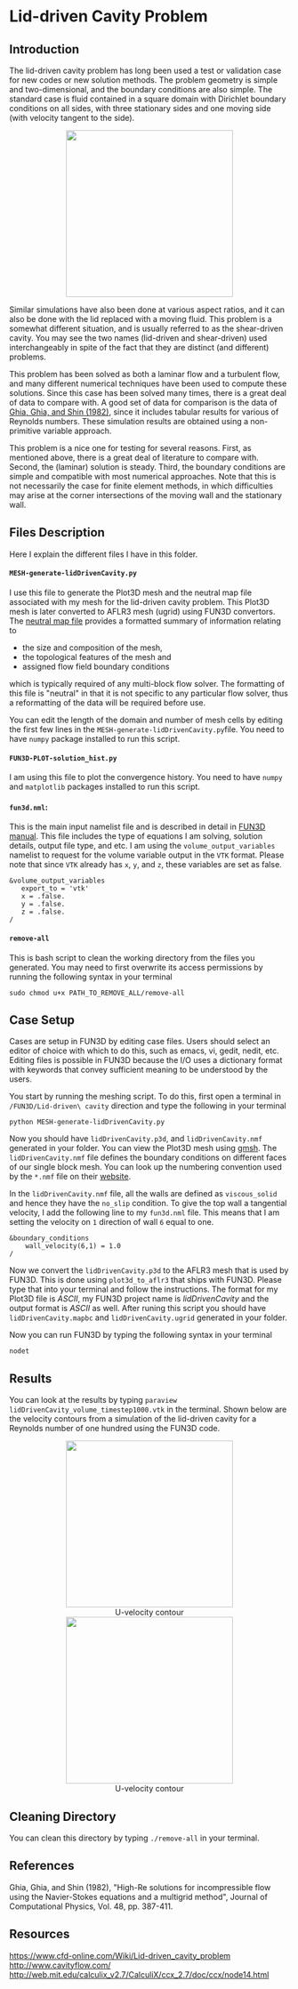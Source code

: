 # Lid-driven Cavity Problem
## Introduction
The lid-driven cavity problem has long been used a test or validation case for new codes or new solution methods. The problem geometry is simple and two-dimensional, and the boundary conditions are also simple. The standard case is fluid contained in a square domain with Dirichlet boundary conditions on all sides, with three stationary sides and one moving side (with velocity tangent to the side).

<p align="center">
  <img src="https://github.com/kooroshg1/FUN3D/blob/master/Lid-driven%20cavity/images/lid-driven-cavity-figure.png", height="300.0">
</p>

Similar simulations have also been done at various aspect ratios, and it can also be done with the lid replaced with a moving fluid. This problem is a somewhat different situation, and is usually referred to as the shear-driven cavity. You may see the two names (lid-driven and shear-driven) used interchangeably in spite of the fact that they are distinct (and different) problems.

This problem has been solved as both a laminar flow and a turbulent flow, and many different numerical techniques have been used to compute these solutions. Since this case has been solved many times, there is a great deal of data to compare with. A good set of data for comparison is the data of [Ghia, Ghia, and Shin (1982)](https://pdfs.semanticscholar.org/211b/45b6a06336a72ca064a6e59b14ebc520211c.pdf), since it includes tabular results for various of Reynolds numbers. These simulation results are obtained using a non-primitive variable approach.

This problem is a nice one for testing for several reasons. First, as mentioned above, there is a great deal of literature to compare with. Second, the (laminar) solution is steady. Third, the boundary conditions are simple and compatible with most numerical approaches. Note that this is not necessarily the case for finite element methods, in which difficulties may arise at the corner intersections of the moving wall and the stationary wall.

## Files Description
Here I explain the different files I have in this folder.

#### `MESH-generate-lidDrivenCavity.py`
I use this file to generate the Plot3D mesh and the neutral map file associated with my mesh for the lid-driven cavity problem. This Plot3D mesh is later converted to AFLR3 mesh (ugrid) using FUN3D convertors. The [neutral map file](https://geolab.larc.nasa.gov/Volume/Doc/nmf.htm) provides a formatted summary of information relating to

* the size and composition of the mesh,
* the topological features of the mesh and
* assigned flow field boundary conditions

which is typically required of any multi-block flow solver. The formatting of this file is "neutral" in that it is not specific to any particular flow solver, thus a reformatting of the data will be required before use.

You can edit the length of the domain and number of mesh cells by editing the first few lines in the `MESH-generate-lidDrivenCavity.py`file. You need to have `numpy` package installed to run this script.

#### `FUN3D-PLOT-solution_hist.py`
I am using this file to plot the convergence history. You need to have `numpy` and `matplotlib` packages installed to run this script.

#### `fun3d.nml`:
This is the main input namelist file and is described in detail in [FUN3D manual](https://fun3d.larc.nasa.gov/papers/FUN3D_Manual-12.9.pdf). This file includes the type of equations I am solving, solution details, output file type, and etc. I am using the `volume_output_variables` namelist to request for the volume variable output in the `VTK` format. Please note that since `VTK` already has `x`, `y`, and `z`, these variables are set as false.
```
&volume_output_variables
   export_to = 'vtk'
   x = .false.
   y = .false.
   z = .false.
/
```

#### `remove-all`
This is bash script to clean the working directory from the files you generated. You may need to first overwrite its access permissions by running the following syntax in your terminal

```
sudo chmod u+x PATH_TO_REMOVE_ALL/remove-all
```

## Case Setup
Cases are setup in FUN3D by editing case files. Users should select an editor of choice with which to do this, such as emacs, vi, gedit, nedit, etc. Editing files is possible in FUN3D because the I/O uses a dictionary format with keywords that convey sufficient meaning to be understood by the users.

You start by running the meshing script. To do this, first open a terminal in `/FUN3D/Lid-driven\ cavity` direction and type the following in your terminal

```
python MESH-generate-lidDrivenCavity.py
```

Now you should have `lidDrivenCavity.p3d`, and `lidDrivenCavity.nmf` generated in your folder. You can view the Plot3D mesh using [gmsh](http://gmsh.info/). The `lidDrivenCavity.nmf` file defines the boundary conditions on different faces of our single block mesh. You can look up the numbering convention used by the `*.nmf` file on their [website](https://geolab.larc.nasa.gov/Volume/Doc/nmf.htm).

In the `lidDrivenCavity.nmf` file, all the walls are defined as `viscous_solid` and hence they have the `no_slip` condition. To give the top wall a tangential velocity, I add the following line to my `fun3d.nml` file. This means that I am setting the velocity on `1` direction of wall `6` equal to one.

```
&boundary_conditions
    wall_velocity(6,1) = 1.0
/
```

Now we convert the `lidDrivenCavity.p3d` to the AFLR3 mesh that is used by FUN3D. This is done using `plot3d_to_aflr3` that ships with FUN3D. Please type that into your terminal and follow the instructions. The format for my Plot3D file is *ASCII*, my FUN3D project name is *lidDrivenCavity* and the output format is *ASCII* as well. After runing this script you should have `lidDrivenCavity.mapbc` and `lidDrivenCavity.ugrid` generated in your folder.

Now you can run FUN3D by typing the following syntax in your terminal

```
nodet
```

## Results
You can look at the results by typing `paraview lidDrivenCavity_volume_timestep1000.vtk` in the terminal. Shown below are the velocity contours from a simulation of the lid-driven cavity for a Reynolds number of one hundred using the FUN3D code.

<div style="align: center; text-align:center;">
    <img src="https://github.com/kooroshg1/FUN3D/blob/master/Lid-driven%20cavity/images/u-velocity.png" height="300.0" />
    <div text-align:center>U-velocity contour</div>
</div>

<div style="align: center; text-align:center;">
    <img src="https://github.com/kooroshg1/FUN3D/blob/master/Lid-driven%20cavity/images/v-velocity.png" height="300.0" />
    <div text-align:center>U-velocity contour</div>
</div>

## Cleaning Directory
You can clean this directory by typing `./remove-all` in your terminal.

## References
Ghia, Ghia, and Shin (1982), "High-Re solutions for incompressible flow using the Navier-Stokes equations and a multigrid method", Journal of Computational Physics, Vol. 48, pp. 387-411.

## Resources
https://www.cfd-online.com/Wiki/Lid-driven_cavity_problem
http://www.cavityflow.com/
http://web.mit.edu/calculix_v2.7/CalculiX/ccx_2.7/doc/ccx/node14.html
